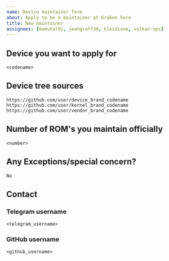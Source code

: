 ```yaml
---
name: Device maintainer form
about: Apply to be a maintainer at Kraken here
title: New maintainer
assignees: [mamutal91, jeangraff30, kleidione, vulkan-ops]
---
```


## Device you want to apply for
```
<codename>
```

## Device tree sources
<!--
* Must be public on GitHub/GitLab
* Must add kernel and vendor as well
* Authorship should be proper
* Add common trees if applicable
-->
```
https://github.com/user/device_brand_codename
https://github.com/user/kernel_brand_codename
https://github.com/user/vendor_brand_codename
```

## Number of ROM's you maintain officially
```
<number>
```

## Any Exceptions/special concern?
```
No
```

## Contact

### Telegram username
```
<telegram_username>
```

### GitHub username
```
<github_username>
```
